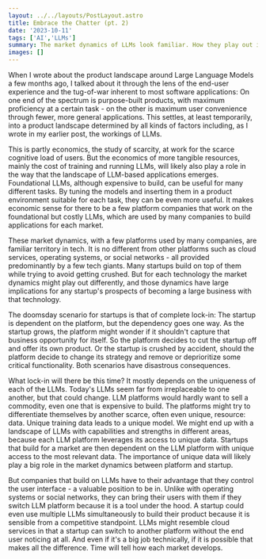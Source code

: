 ```yaml
---
layout: ../../layouts/PostLayout.astro
title: Embrace the Chatter (pt. 2)
date: '2023-10-11'
tags: ['AI','LLMs']
summary: The market dynamics of LLMs look familiar. How they play out is to be seen.
images: []
---
```

When I wrote about the product landscape around Large Language Models a few months ago, I talked about it through the lens of the end-user experience and the tug-of-war inherent to most software applications: On one end of the spectrum is purpose-built products, with maximum proficiency at a certain task - on the other is maximum user convenience through fewer, more general applications. This settles, at least temporarily, into a product landscape determined by all kinds of factors including, as I wrote in my earlier post, the workings of LLMs.

This is partly economics, the study of scarcity, at work for the scarce cognitive load of users. But the economics of more tangible resources, mainly the cost of training and running LLMs, will likely also play a role in the way that the landscape of LLM-based applications emerges. Foundational LLMs, although expensive to build, can be useful for many different tasks. By tuning the models and inserting them in a product environment suitable for each task, they can be even more useful. It makes economic sense for there to be a few platform companies that work on the foundational but costly LLMs, which are used by many companies to build applications for each market.

These market dynamics, with a few platforms used by many companies, are familiar territory in tech. It is no different from other platforms such as cloud services, operating systems, or social networks - all provided predominantly by a few tech giants. Many startups build on top of them while trying to avoid getting crushed. But for each technology the market dynamics might play out differently, and those dynamics have large implications for any startup's prospects of becoming a large business with that technology.

The doomsday scenario for startups is that of complete lock-in: The startup is dependent on the platform, but the dependency goes one way. As the startup grows, the platform might wonder if it shouldn't capture that business opportunity for itself. So the platform decides to cut the startup off and offer its own product. Or the startup is crushed by accident, should the platform decide to change its strategy and remove or deprioritize some critical functionality. Both scenarios have disastrous consequences.

What lock-in will there be this time? It mostly depends on the uniqueness of each of the LLMs. Today's LLMs seem far from irreplaceable to one another, but that could change. LLM platforms would hardly want to sell a commodity, even one that is expensive to build. The platforms might try to differentiate themselves by another scarce, often even unique, resource: data. Unique training data leads to a unique model. We might end up with a landscape of LLMs with capabilities and strengths in different areas, because each LLM platform leverages its access to unique data. Startups that build for a market are then dependent on the LLM platform with unique access to the most relevant data. The importance of unique data will likely play a big role in the market dynamics between platform and startup.

But companies that build on LLMs have to their advantage that they control the user interface - a valuable position to be in. Unlike with operating systems or social networks, they can bring their users with them if they switch LLM platform because it is a tool under the hood. A startup could even use multiple LLMs simultaneously to build their product because it is sensible from a competitive standpoint. LLMs might resemble cloud services in that a startup can switch to another platform without the end user noticing at all. And even if it's a big job technically, if it is possible that makes all the difference. Time will tell how each market develops.
